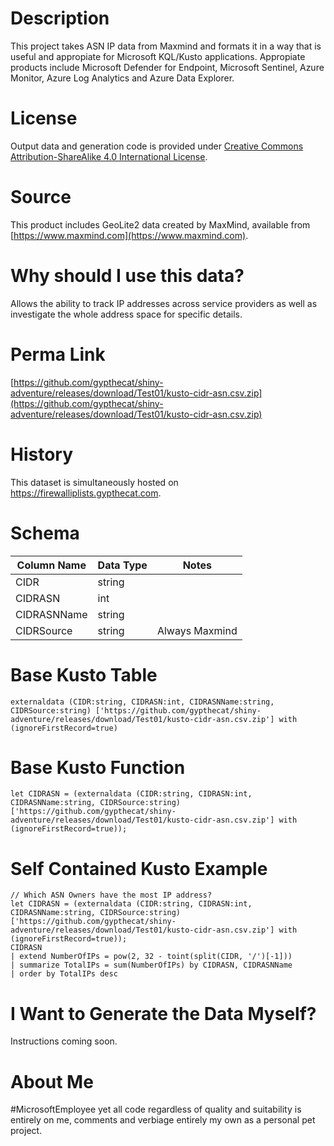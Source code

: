 # Description
This project takes ASN IP data from Maxmind and formats it in a way that is useful and appropiate for Microsoft KQL/Kusto applications.  Appropiate products include Microsoft Defender for Endpoint, Microsoft Sentinel, Azure Monitor, Azure Log Analytics and Azure Data Explorer.

# License
Output data and generation code is provided under [Creative Commons Attribution-ShareAlike 4.0 International License](https://creativecommons.org/licenses/by-sa/4.0/).

# Source
This product includes GeoLite2 data created by MaxMind, available from [https://www.maxmind.com](https://www.maxmind.com).

# Why should I use this data?
Allows the ability to track IP addresses across service providers as well as investigate the whole address space for specific details.

# Perma Link
[https://github.com/gypthecat/shiny-adventure/releases/download/Test01/kusto-cidr-asn.csv.zip](https://github.com/gypthecat/shiny-adventure/releases/download/Test01/kusto-cidr-asn.csv.zip)

# History
This dataset is simultaneously hosted on https://firewalliplists.gypthecat.com.

# Schema
| Column Name | Data Type | Notes |
| ----------- | --------- | ----- |
| CIDR | string  | |
| CIDRASN | int  | |  
| CIDRASNName | string  | |  
| CIDRSource | string  | Always Maxmind |  

# Base Kusto Table
```
externaldata (CIDR:string, CIDRASN:int, CIDRASNName:string, CIDRSource:string) ['https://github.com/gypthecat/shiny-adventure/releases/download/Test01/kusto-cidr-asn.csv.zip'] with (ignoreFirstRecord=true)
```

# Base Kusto Function
```
let CIDRASN = (externaldata (CIDR:string, CIDRASN:int, CIDRASNName:string, CIDRSource:string) ['https://github.com/gypthecat/shiny-adventure/releases/download/Test01/kusto-cidr-asn.csv.zip'] with (ignoreFirstRecord=true));
```
# Self Contained Kusto Example
```
// Which ASN Owners have the most IP address?
let CIDRASN = (externaldata (CIDR:string, CIDRASN:int, CIDRASNName:string, CIDRSource:string) ['https://github.com/gypthecat/shiny-adventure/releases/download/Test01/kusto-cidr-asn.csv.zip'] with (ignoreFirstRecord=true));
CIDRASN
| extend NumberOfIPs = pow(2, 32 - toint(split(CIDR, '/')[-1]))
| summarize TotalIPs = sum(NumberOfIPs) by CIDRASN, CIDRASNName
| order by TotalIPs desc
```
# I Want to Generate the Data Myself?
Instructions coming soon.

# About Me
#MicrosoftEmployee yet all code regardless of quality and suitability is entirely on me, comments and verbiage entirely my own as a personal pet project.
